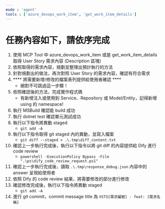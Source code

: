 ```yaml
---
mode : 'agent'
tools : ['azure_devops_work_item', 'get_work_item_details']
---
```

# 任務內容如下，請依序完成
1. 使用 MCP Tool 中 azure_devops_work_item 或是 get_work_item_details 取得 User Story 需求內容 (Description 區塊)
2. 依照取得的需求內容，規劃並整理出預計執行的方法
3. 針對規劃出的做法，再次對照 User Story 的需求內容，確認有符合需求
4. **** 將需要新增/修改的檔案表列提供給使用者確認 ****
    - 絕對不可跳過這一步驟！
5. 依照確認後的方法，完成實作程式碼
    - 有新增注入或使用到 Service、Repository 或 Model/Entity，記得新增 using 的 namespace!
6. 執行 MSBuild 確認能 build 成功    
7. 執行 dotnet test 確認單元測試成功
8. 執行以下指令將異動 staged
    - `git add -A`
9. 執行以下指令取得 git staged 內的異動，並寫入檔案
    - `git diff --staged > .\.tmp\diff_content.txt`
10. 確認上一步執行完成後，執行以下指令以將 git diff 的內容提供給 Dify 進行 code review
    - `powershell -ExecutionPolicy Bypass -File ".\ps\dify_code_review_request.ps1"`
11. 確認上一步執行完成後，讀取 `.\.tmp\response_debug.json` 內容中的 answer 呈現給使用者
12. 依照 Dify 的 code review 結果，將需要修改的部分進行修改
13. 確認修改完成後，執行以下指令將異動 staged
    - `git add -A`
14. 進行 git commit，commit message title 為 `VSTS[需求編號] - feat: [需求名稱]`
